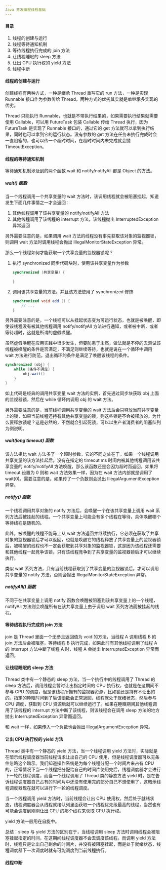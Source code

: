 ```yaml
---
Java 并发编程线程基础
---
```


#### 目录

1. 线程的创建与运行
2. 线程等待通知机制
3. 等待线程执行完成的 join 方法
4. 让线程睡眠的 sleep 方法
5. 让出 CPU 执行权的 yield 方法
6. 线程中断

#### 线程的创建与运行

创建线程有两种方式，一种是继承 Thread 重写它的 run 方法，一种是实现 Runnable 接口作为参数传给 Thread。两种方式的优劣其实就是单继承多实现的优劣。

Thread 只能执行 Runnable，也就是不带执行结果的，如果需要执行结果就需要使用 Callable，可以用 FutureTask 包装 Callable 传给 Thread 执行，因为 FutureTask 是实现了 Runnable 接口的，通过它的 get 方法就可以拿到执行结果，同时也可以拿到它的运行状态。没有参数的 get 方法在任务未执行完成时会一直阻塞的，也可以传一个超时时间，在超时时间内未完成就会抛 TimeoutException。

#### 线程的等待通知机制

等待通知机制涉及到的两个函数 wait 和 notify/notifyAll 都是 Object 的方法。

##### wait() 函数

当一个线程调用一个共享变量的 wait 方法时，该调用线程就会被阻塞挂起，知道发生下面几件事情之一才会返回：

1. 其他线程调用了该共享变量的 notify/notifyAll 方法
2. 其他线程调用了该线程的 interrupt 方法，该线程抛出 InterruptedException 异常返回

另外需要注意的是，如果调用 wait 方法的线程没有事先获取该对象的监视器锁，则调用 wait 方法时调用线程会抛出 IllegalMonitorStateException 异常。

那么一个线程如何才能获取一个共享变量的监视器锁呢？

1. 执行 synchronized 同步代码块时，使用该共享变量作为参数

   ```java
   synchronized (共享变量) {
   	
   }
   ```

2. 调用该共享变量的方法，并且该方法使用了 synchronized 修饰

   ```java
   synchronized void add () {
       // ...
   }
   ```

另外需要注意的是，一个线程可以从挂起状态变为可运行状态，也就是被唤醒，即使该线程没有被其他线程调用 notify/notifyAll 方法进行通知，或者被中断，或者等待超时，这就是所谓的虚假唤醒。

虽然虚假唤醒在应用实践中很少发生，但要防患于未然，做法就是不停的去测试该线程被唤醒的条件是否满足，不满足则继续等待，也就是说在一个循环中调用 wait 方法进行防范。退出循环的条件是满足了唤醒该线程的条件。

```java
synchronized (obj) {
	while (条件不满足) {
		obj.wait()
	}
}
```

如上代码是经典的调用共享变量 wait 方法的实例，首先通过同步块获取 obj 上面的监视器锁，然后在 while 循环内调用 obj 的 wait 方法。

另外需要注意的是，当前线程调用共享变量的 wait 方法后会只释放当前共享变量上的锁，如果当前线程还持有其他共享变量的锁，则这些锁是不会被释放的。为什么要释放锁呢？这是必然的，不然就会引起死锁，可以以生产者消费者的阻塞队列为例说明。

##### wait(long timeout) 函数

该方法相比 wait 方法多了一个超时参数，它的不同之处在于，如果一个线程调用共享变量的该方法挂起后，没有在指定的 timeout ms 时间内被其他线程调用该共享变量的 notify/notifyAll 方法唤醒，那么该函数还是会因为超时而返回。如果将 timeout 设置为 0 则和 wait 方法效果一样，因为在 wait 方法内部就是调用了 wait(0)。需要注意的是，如果传了一个负数则会抛出 IllegalArgumentException 异常。

##### notify() 函数

一个线程调用共享对象的 notify 方法后，会唤醒一个在该共享变量上调用 wait 系列方法后被挂起的线程。一个共享变量上可能会有多个线程在等待，具体唤醒哪个等待线程是随机的。

此外，被唤醒的线程不能马上从 wait 方法返回并继续执行，它必须在获取了共享对象的监视器锁后才可以返回，也就是唤醒它的线程释放了共享变量上的监视器锁后，被唤醒的线程也不一定会获取到共享对象的监视器锁，这是因为该线程还需要和其他线程一起竞争该锁，只有该线程竞争到了共享变量的监视器锁后才可以继续执行。

类似 wait 系列方法，只有当前线程获取到了共享变量的监视器锁后，才可以调用共享变量的 notify 方法，否则会抛出 IllegalMonitorStateException 异常。

##### notifyAll() 函数

不同于在共享变量上调用 notify 函数会唤醒被阻塞到该共享变量上的一个线程，notifyAll 方法则会唤醒所有在该共享变量上由于调用 wait 系列方法而被挂起的线程。

#### 等待线程执行完成的 join 方法

join 是 Thread 里面一个无参且返回值为 void 的方法，当线程 A 调用线程 B 的 join 方法后会被阻塞，等待线程 B 执行完成，如果此时有其他线程调用了线程 A 的 interrupt 方法中断了线程 A 时，线程 A 会抛出 InterruptedException 异常而返回。

#### 让线程睡眠的 sleep 方法

Thread 类中有一个静态的 sleep 方法，当一个执行中的线程调用了 Thread 的 sleep 方法后，调用线程会暂时让出指定时间的 CPU 执行权，也就是在这期间不参与 CPU 的调度，但是该线程所拥有的监视器资源，比如锁还是持有不让出的的。指定的睡眠时间到了后该函数会正常返回，线程就处于就绪状态，然后参与 CPU 调度，获取到 CPU 资源后就可以继续运行了。如果在睡眠期间其他线程调用了该线程的 interrupt 方法中断了该线程，则该线程会在调用 sleep 方法的地方抛出 InterruptedException 异常而返回。

和 wait 一样，如果传入一个负数也会抛出 IllegalArgumentException 异常。

#### 让出 CPU 执行权的 yield 方法

Thread 类中有一个静态的 yield 方法，当一个线程调用 yield 方法时，实际就是在暗示线程调度器当前线程请求让出自己的 CPU 使用，但是线程调度器可以无条件忽略这个暗示。我们知道操作系统是为每个线程分配一个时间片来占有 CPU 的，正常情况下当一个线程把分配给自己的时间片使用完后，线程调度器才会进行下一轮的线程调度，而当一个线程调用了 Thread 类的静态方法 yield 时，是在告诉线程调度器自己占有的时间片中还没有使用完的部分自己不想使用了，这暗示线程调度器现在就可以进行下一轮的线程调度。

当一个线程调用 yield 方法时，当前线程会让出 CPU 使用权，然后处于就绪状态，线程调度器会从线程就绪队列里面获取一个线程优先级最高的线程，当然也有可能会调度到刚刚让出 CPU 的那个线程来获取 CPU 执行权。

yield 方法一般用在自旋中。

总结：sleep 与 yield 方法的区别在于，当线程调用 sleep 方法时调用线程会被阻塞挂起指定的时间，在这期间线程调度器不会去调度该线程。而调用 yield 方法时，线程只是让出自己剩余的时间片，并没有被阻塞挂起，而是处于就绪状态，线程调度器下一次调度时就有可能调度到当前线程执行。

#### 线程中断

